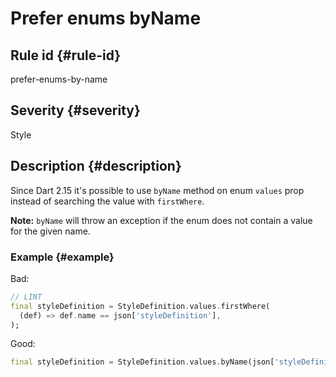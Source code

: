 # Prefer enums byName

## Rule id {#rule-id}

prefer-enums-by-name

## Severity {#severity}

Style

## Description {#description}

Since Dart 2.15 it's possible to use `byName` method on enum `values` prop instead of searching the value with `firstWhere`.

**Note:** `byName` will throw an exception if the enum does not contain a value for the given name.

### Example {#example}

Bad:

```dart
// LINT
final styleDefinition = StyleDefinition.values.firstWhere(
  (def) => def.name == json['styleDefinition'],
);
```

Good:

```dart
final styleDefinition = StyleDefinition.values.byName(json['styleDefinition']);
```
